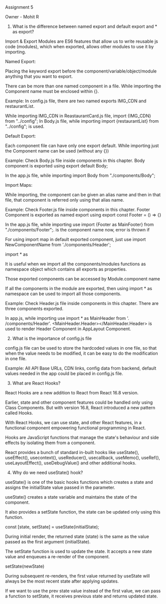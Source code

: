 Assignment 5
 
Owner - Mohit R 

1. What is the difference between named export and default export and * as export? 

Import & Export Modules are ES6 features that allow us to write reusable js code (modules), which when exported, allows other modules to use it by importing. 

Named Export:  

Placing the keyword export before the component/variable/object/module anything that you want to export.  

There can be more than one named component in a file. While importing the Component name must be enclosed within {}. 

Example: In config.js file, there are two named exports IMG_CDN and restaurantList. 

While importing IMG_CDN in ReastaurantCard.js file, import {IMG_CDN} from "../config"; In Body.js file, while importing import {restaurantList} from "../config"; is used. 

Default Export:  

Each component file can have only one export default. While importing just the Component name can be used (without any {}) 

Example: Check Body.js file inside components in this chapter. Body component is exported using export default Body; 

In the app.js file, while importing import Body from "./components/Body"; 

Import Maps:  

While importing, the component can be given an alias name and then in that file, that component is referred only using that alias name. 

Example: Check Footer.js file inside components in this chapter. Footer Component is exported as named export using export const Footer = () => {} 

In the app.js file, while importing use import {Footer as MainFooter} from "./components/Footer";. is the component name now, error is thrown if 

For using import map in default exported component, just use import NewComponentName from './components/Header'; 

import * as  

It is useful when we import all the components/modules functions as namespace object which contains all exports as properties.  

Those exported components can be accessed by Module.component name 

If all the components in the module are exported, then using import * as namespace can be used to import all those components. 

Example: Check Header.js file inside components in this chapter. There are three components exported. 

In app.js, while importing use import * as MainHeader from '. /components/Header'. <MainHeader.Header></MainHeader.Header> is used to render Header Component in AppLayout Component. 

2. What is the importance of config.js file 

config.js file can be used to store the hardcoded values in one file, so that when the value needs to be modified, it can be easy to do the modification in one file. 

Example: All API Base URLs, CDN links, config data from backend, default values needed in the app could be placed in config.js file. 

 

3. What are React Hooks? 

React Hooks are a new addition to React from React 16.8 version.  

Earlier, state and other component features could be handled only using Class Components. But with version 16.8, React introduced a new pattern called Hooks.  

With React Hooks, we can use state, and other React features, in a functional component empowering functional programming in React. 

Hooks are JavaScript functions that manage the state's behaviour and side effects by isolating them from a component. 

React provides a bunch of standard in-built hooks like useState(), useEffect(), usecontext(), useReducer(), usecallback, useMemo(), useRef(), useLayoutEffect(), useDebugValue() and other additional hooks. 

4. Why do we need useState() hook? 

useState() is one of the basic hooks functions which creates a state and assigns the initialState value passed in the parameter.  

useState() creates a state variable and maintains the state of the component. 

It also provides a setState function, the state can be updated only using this function. 

const [state, setState] = useState(initialState); 

During initial render, the returned state (state) is the same as the value passed as the first argument (initialState). 

The setState function is used to update the state. It accepts a new state value and enqueues a re-render of the component. 

setState(newState) 

During subsequent re-renders, the first value returned by useState will always be the most recent state after applying updates. 

If we want to use the prev state value instead of the first value, we can pass a function to setState, it receives previous state and returns updated state. 
